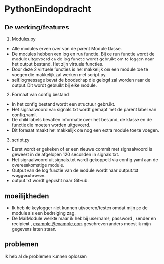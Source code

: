 # PythonEindopdracht

## De werking/features

1. Modules.py

- Alle modules erven over van de parent Module klasse.
- De modules hebben een log en run functie. Bij de run functie wordt de module uitgevoerd en de log functie wordt gebruikt om te loggen naar het output bestand. Het zijn virtuele functies.
- Door deze 2 virtuele functies is het makkelijk om een module toe te voegen die makkelijk zal werken met script.py.
- self.logmessage bevat de boodschap die gelogd zal worden naar de output. Dit wordt gebruikt bij elke module.


2. Formaat van config bestand

- In het config bestand wordt een structuur gebruikt. 
- Het signaalwoord van signals.txt wordt gemapt met de parent label van config.yaml. 
- De child labels bevatten informatie over het  bestand, de klasse en de functie die moeten worden uitgevoerd. 
- Dit formaat maakt het makkelijk om nog een extra module toe te voegen.



3. script.py

- Eerst wordt er gekeken of er een nieuwe commit met signaalwoord is geweest in de afgelopen 120 seconden in signals.txt.
- Het signaalwoord uit signals.txt wordt gekoppeld via config.yaml aan de overeenkomstige module.
- Output van de log functie van de module wordt naar output.txt weggeschreven.
- output.txt wordt gepusht naar GitHub.



## moeilijkheden 
- Ik heb de keylogger niet kunnen uitvoeren/testen omdat mijn pc de module als een bedreiging zag. 
- De MailModule werkte maar ik heb bij username, password , sender en recipient , example.@example.com geschreven anders moest ik mijn gegevens laten staan.

## problemen
Ik heb al de problemen kunnen oplossen 



